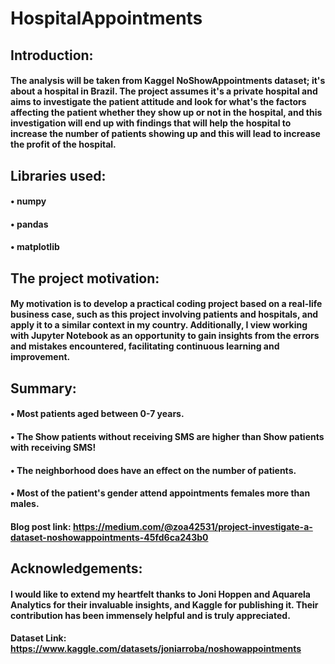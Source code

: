 # HospitalAppointments
## Introduction:
#### The analysis will be taken from **Kaggel** NoShowAppointments dataset; it's about a hospital in Brazil. The project assumes it's a private hospital and aims to investigate the patient attitude and look for what's the factors affecting the patient whether they show up or not in the hospital, and this investigation will end up with findings that will help the hospital to increase the number of patients showing up and this will lead to increase the profit of the hospital.

## Libraries used:
#### • numpy
#### • pandas
#### • matplotlib

## The project motivation:
#### My motivation is to develop a practical coding project based on a real-life business case, such as this project involving patients and hospitals, and apply it to a similar context in my country. Additionally, I view working with Jupyter Notebook as an opportunity to gain insights from the errors and mistakes encountered, facilitating continuous learning and improvement.

## Summary:
#### • Most patients aged between 0-7 years.

#### • The Show patients without receiving SMS are higher than Show patients with receiving SMS!

#### • The neighborhood does have an effect on the number of patients.

#### • Most of the patient's gender attend appointments females more than males.

#### Blog post link: https://medium.com/@zoa42531/project-investigate-a-dataset-noshowappointments-45fd6ca243b0

## Acknowledgements:

#### I would like to extend my heartfelt thanks to Joni Hoppen and Aquarela Analytics for their invaluable insights, and Kaggle for publishing it. Their contribution has been immensely helpful and is truly appreciated.

#### Dataset Link: https://www.kaggle.com/datasets/joniarroba/noshowappointments
